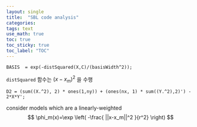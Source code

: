 ```yaml
---
layout: single
title:  "SBL code analysis"
categories: 
tags: text
use_math: true
toc: true
toc_sticky: true
toc_label: "TOC"
---
```



`BASIS	= exp(-distSquared(X,C)/(basisWidth^2));`

`distSquared` 함수는 $(x-x_m)^2$ 을 수행
```matalb
D2 = (sum((X.^2), 2) * ones(1,ny)) + (ones(nx, 1) * sum((Y.^2),2)') - 2*X*Y';
```

consider models which are a linearly-weighted 
$$
\phi_m(x)=\exp \left( -\frac{ ||x-x_m||^2 }{r^2} \right)
$$



